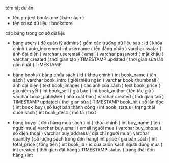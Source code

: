 tóm tắt dự án
- tên project bookstore ( bán sách )
- tên cơ sở dữ liệu : bookstore

các bảng trong cơ sở dữ liệu
- bảng users ( để quản lý admins )
gồm các trường dữ liệu sau :
id ( khóa chính ) auto_increment int
username ( tên đăng nhập ) varchar
avatar ( ảnh đại diện ) varchar
useremail ( email ) varchar
password ( mật khẩu ) varchar
created ( thời gian tạo ) TIMESTAMP
updated ( thời gian sửa lần gần nhất ) TIMESTAMP

- bảng books ( bảng chứa sách )
id ( khóa chính ) int 
book_name ( tên sách ) varchar
book_intro ( giới thiệu ngắn ) varchar
book_thumbnail ( ảnh đại diện ) text
book_images ( các ảnh của sách ) text
book_price ( giá niêm yết ) int
book_sell ( giá bán ) int
book_author ( tên tác giả ) varchar
book_publisher ( nhà xuất bản ) varchar
created ( thời gian tạo ) TIMESTAMP
updated ( thời gian sửa ) TIMESTAMP
book_hit ( số lần đọc )  int
book_buy ( số lượt bán thành công ) int
book_status ( trạng thái cuốn sách ) int
book_desc ( mô tả ) text

- bảng buyer ( đơn hàng mua sách )
id ( khóa chính ) int
buy_name ( tên người mua) varchar
buy_email ( email người mua ) varchar
buy_phone ( số điện thoại ) varchar
buy_address ( địa chỉ người mua ) varchar
quantity ( số lượng sách trong đơn hàng) int
price ( giá bán sách ) int
total_price ( tổng tiền )  int
book_id ( id của cuốn sách người dùng mua ) int
created ( thời gian đặt hàng ) TIMESTAMP
status ( trạng thái đơn hàng ) int 


